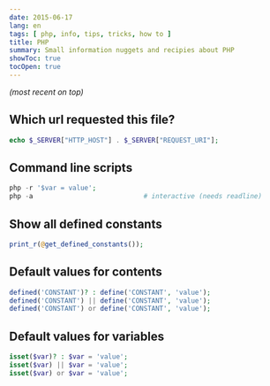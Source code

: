 ```yaml
---
date: 2015-06-17
lang: en
tags: [ php, info, tips, tricks, how to ]
title: PHP
summary: Small information nuggets and recipies about PHP
showToc: true
tocOpen: true
---
```


*(most recent on top)*

## Which url requested this file?

```php
echo $_SERVER["HTTP_HOST"] . $_SERVER["REQUEST_URI"];
```

## Command line scripts

```php
php -r '$var = value';
php -a                            # interactive (needs readline)
```

## Show all defined constants

```php
print_r(@get_defined_constants());
```

## Default values for contents

```php
defined('CONSTANT')? : define('CONSTANT', 'value');
defined('CONSTANT') || define('CONSTANT', 'value');
defined('CONSTANT') or define('CONSTANT', 'value');
```

## Default values for variables

```php
isset($var)? : $var = 'value';
isset($var) || $var = 'value';
isset($var) or $var = 'value';
```
